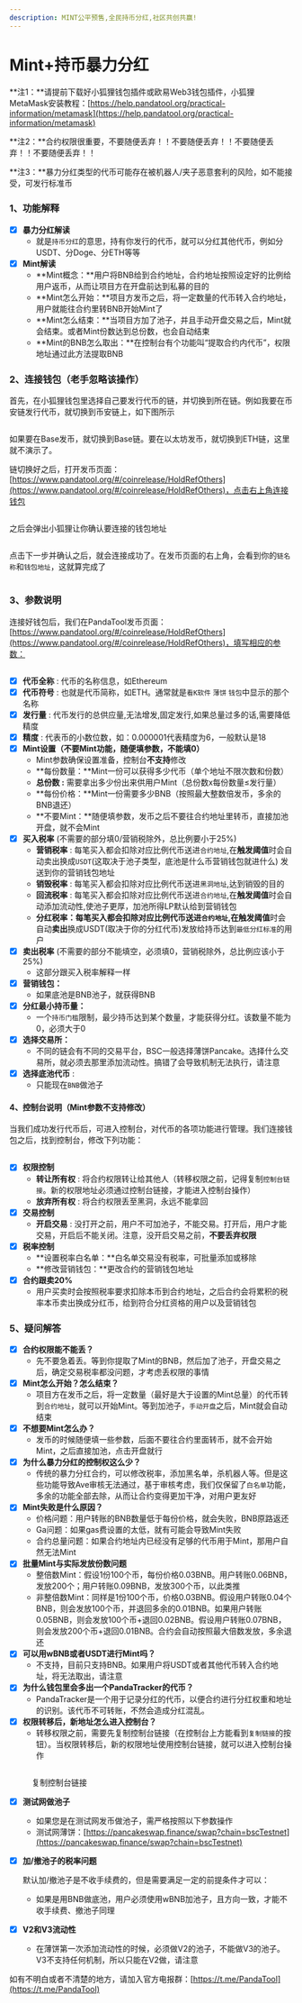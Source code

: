 ```yaml
---
description: MINT公平预售,全民持币分红,社区共创共赢!
---
```


# Mint+持币暴力分红

**注1：**请提前下载好小狐狸钱包插件或欧易Web3钱包插件，小狐狸MetaMask安装教程：[https://help.pandatool.org/practical-information/metamask](https://help.pandatool.org/practical-information/metamask)

**注2：**合约权限很重要，不要随便丢弃！！不要随便丢弃！！不要随便丢弃！！不要随便丢弃！！

**注3：**暴力分红类型的代币可能存在被机器人/夹子恶意套利的风险，如不能接受，可发行标准币

### 1、功能解释 <a href="#id-1-gong-neng-jie-shi" id="id-1-gong-neng-jie-shi"></a>

* [x] **暴力分红解读**
  * 就是`持币分红`的意思，持有你发行的代币，就可以分红其他代币，例如分USDT、分Doge、分ETH等等
* [x] **Mint解读**
  * **Mint概念：**用户将BNB给到合约地址，合约地址按照设定好的比例给用户返币，从而让项目方在开盘前达到私募的目的
  * **Mint怎么开始：**项目方发币之后，将一定数量的代币转入合约地址，用户就能往合约里转BNB开始Mint了
  * **Mint怎么结束：**当项目方加了池子，并且手动开盘交易之后，Mint就会结束。或者Mint份数达到总份数，也会自动结束
  * **Mint的BNB怎么取出：**在控制台有个功能叫“提取合约内代币”，权限地址通过此方法提取BNB

### 2、连接钱包（老手忽略该操作） <a href="#id-2-lian-jie-qian-bao-lao-shou-hu-lve-gai-cao-zuo" id="id-2-lian-jie-qian-bao-lao-shou-hu-lve-gai-cao-zuo"></a>

首先，在小狐狸钱包里选择自己要发行代币的链，并切换到所在链。例如我要在币安链发行代币，就切换到币安链上，如下图所示

<figure><img src="../.gitbook/assets/小狐狸切换BNB.png" alt=""><figcaption></figcaption></figure>

如果要在Base发币，就切换到Base链。要在以太坊发币，就切换到ETH链，这里就不演示了。

链切换好之后，打开发币页面：[https://www.pandatool.org/#/coinrelease/HoldRefOthers](https://www.pandatool.org/#/coinrelease/HoldRefOthers)，点击右上角连接钱包

<figure><img src="../.gitbook/assets/钱包连接.png" alt=""><figcaption></figcaption></figure>

之后会弹出小狐狸让你确认要连接的钱包地址

<figure><img src="../.gitbook/assets/底池燃烧.png" alt=""><figcaption></figcaption></figure>

点击下一步并确认之后，就会连接成功了。在发币页面的右上角，会看到你的`链名称`和`钱包地址`，这就算完成了

<figure><img src="../.gitbook/assets/底池燃烧链名称.png" alt=""><figcaption></figcaption></figure>

### 3、参数说明 <a href="#id-2-can-shu-shuo-ming" id="id-2-can-shu-shuo-ming"></a>

连接好钱包后，我们在PandaTool发币页面：[https://www.pandatool.org/#/coinrelease/HoldRefOthers](https://www.pandatool.org/#/coinrelease/HoldRefOthers)，填写相应的参数：

<figure><img src="../.gitbook/assets/参数.jpg" alt=""><figcaption></figcaption></figure>

* [x] **代币全称** : 代币的名称信息，如Ethereum
* [x] **代币符号** : 也就是代币简称，如ETH。通常就是`看K软件` `薄饼` `钱包`中显示的那个名称
* [x] **发行量** : 代币发行的总供应量,无法增发,固定发行,如果总量过多的话,需要降低精度
* [x] **精度** : 代表币的小数位数，如：0.000001代表精度为6，一般默认是18
* [x] **Mint设置（不要Mint功能，随便填参数，不能填0）**
  * Mint参数确保设置准备，控制台**不支持**修改
  * **每份数量：**Mint一份可以获得多少代币（单个地址不限次数和份数）
  * **总份数 :** 需要拿出多少份出来供用户Mint（总份数x每份数量≤发行量）
  * **每份价格：**Mint一份需要多少BNB（按照最大整数倍发币，多余的BNB退还）
  * **不要Mint：**随便填参数，发币之后不要往合约地址里转币，直接加池开盘，就不会Mint
* [x] **买入税率** (不需要的部分填0/营销税除外，总比例要小于25%)
  * **营销税率** : 每笔买入都会扣除对应比例代币送进`合约地址`,在**触发阈值**时会自动卖出换成`USDT`(这取决于池子类型，底池是什么币营销钱包就进什么) 发送到你的营销钱包地址
  * **销毁税率** : 每笔买入都会扣除对应比例代币送进`黑洞地址`,达到销毁的目的
  * **回流税率** : 每笔买入都会扣除对应比例代币送进`合约地址`,在**触发阈值**时会自动添加流动性,使池子更厚，加池所得LP默认给到营销钱包
  * **分红税率：**每笔买入都会扣除对应比例代币送进`合约地址`,在**触发阈值**时会自动**卖出**换成USDT(取决于你的分红代币)发放给持币达到`最低分红标准`的用户
* [x] **卖出税率** (不需要的部分不能填空，必须填0，营销税除外，总比例应该小于25%)
  * 这部分跟买入税率解释一样
* [x] **营销钱包：**
  * 如果底池是BNB池子，就获得BNB
* [x] **分红最小持币量：**
  * 一个`持币门槛`限制，最少持币达到某个数量，才能获得分红。该数量不能为0，必须大于0
* [x] **选择交易所：**
  * 不同的链会有不同的交易平台，BSC一般选择薄饼Pancake。选择什么交易所，就必须去那里添加流动性。搞错了会导致机制无法执行，请注意
* [x] **选择底池代币** :
  * 只能现在`BNB`做池子

#### 4、控制台说明（Mint参数不支持修改） <a href="#id-4-kong-zhi-tai-shuo-ming" id="id-4-kong-zhi-tai-shuo-ming"></a>

当我们成功发行代币后，可进入控制台，对代币的各项功能进行管理。我们连接钱包之后，找到控制台，修改下列功能：

<figure><img src="../.gitbook/assets/mint+暴力分红.png" alt=""><figcaption></figcaption></figure>

* [x] **权限控制**
  * **转让所有权** : 将合约权限转让给其他人（转移权限之前，记得复制`控制台链接`。新的权限地址必须通过控制台链接，才能进入控制台操作）
  * **放弃所有权** : 将合约权限丢至黑洞，永远不能拿回
* [x] **交易控制**
  * **开启交易** : 没打开之前，用户不可加池子，不能交易。打开后，用户才能交易，开启后不能关闭。注意，没开启交易之前，**不要丢弃权限**
* [x] **税率控制**
  * **设置税率白名单：**白名单交易没有税率，可批量添加或移除
  * **修改营销钱包：**更改合约的营销钱包地址
* [x] **合约跟卖20%**
  * 用户买卖时会按照税率要求扣除本币到合约地址，之后合约会将累积的税率本币卖出换成分红币，给到符合分红资格的用户以及营销钱包

### 5、疑问解答 <a href="#id-5-zhu-yi-shi-xiang" id="id-5-zhu-yi-shi-xiang"></a>

* [x] **合约权限能不能丢？**
  * 先不要急着丢。等到你提取了Mint的BNB，然后加了池子，开盘交易之后，确定交易税率都没问题，才考虑丢权限的事情
* [x] **Mint怎么开始？怎么结束？**
  * 项目方在发币之后，将一定数量（最好是大于设置的Mint总量）的代币转到`合约地址`，就可以开始Mint。等到加池子，`手动开盘`之后，Mint就会自动结束
* [x] **不想要Mint怎么办？**
  * 发币的时候随便填一些参数，后面不要往合约里面转币，就不会开始Mint，之后直接加池，点击开盘就行
* [x] **为什么暴力分红的控制权这么少？**
  * 传统的暴力分红合约，可以修改税率，添加黑名单，杀机器人等。但是这些功能导致Ave审核无法通过，基于审核考虑，我们仅保留了`白名单`功能，多余的功能全部去除，从而让合约变得更加干净，对用户更友好
* [x] **Mint失败是什么原因？**
  * 价格问题：用户转账的BNB数量低于每份价格，就会失败，BNB原路返还
  * Ga问题：如果gas费设置的太低，就有可能会导致Mint失败
  * 合约总量问题：如果合约地址内已经没有足够的代币用于Mint，那用户自然无法Mint
* [x] **批量Mint与实际发放份数问题**
  * 整倍数Mint：假设1份100个币，每份价格0.03BNB。用户转账0.06BNB，发放200个；用户转账0.09BNB，发放300个币，以此类推
  * 非整倍数Mint：同样是1份100个币，价格0.03BNB。假设用户转账0.04个BNB，则会发放100个币，并退回多余的0.01BNB。如果用户转账0.05BNB，则会发放100个币+退回0.02BNB。假设用户转账0.07BNB，则会发放200个币+退回0.01BNB。合约会自动按照最大倍数发放，多余退还
* [x] **可以用wBNB或者USDT进行Mint吗？**
  * 不支持，目前只支持BNB。如果用户将USDT或者其他代币转入合约地址，将无法取出，请注意
* [x] **为什么钱包里会多出一个PandaTracker的代币？**
  * PandaTracker是一个用于记录分红的代币，以便合约进行分红权重和地址的识别。该代币不可转账，不然会造成分红混乱。
* [x] **权限转移后，新地址怎么进入控制台？**
  * 转移权限之前，需要先复制控制台链接（在控制台上方能看到`复制链接`的按钮）。当权限转移后，新的权限地址使用控制台链接，就可以进入控制台操作

<figure><img src="../.gitbook/assets/mint+暴力分红复制链接.png" alt=""><figcaption><p>复制控制台链接</p></figcaption></figure>

* [x] **测试网做池子**
  * 如果您是在测试网发币做池子，需严格按照以下参数操作
  * 测试网薄饼：[https://pancakeswap.finance/swap?chain=bscTestnet](https://pancakeswap.finance/swap?chain=bscTestnet)
*   [x] **加/撤池子的税率问题**

    默认加/撤池子是不收手续费的，但是需要满足一定的前提条件才可以：

    * 如果是用BNB做底池，用户必须使用wBNB加池子，且方向一致，才能不收手续费、撤池子同理
* [x] **V2和V3流动性**
  * 在薄饼第一次添加流动性的时候，必须做V2的池子，不能做V3的池子。V3不支持任何机制，所以只能在V2做，请注意

如有不明白或者不清楚的地方，请加入官方电报群：[https://t.me/PandaTool](https://t.me/PandaTool)

